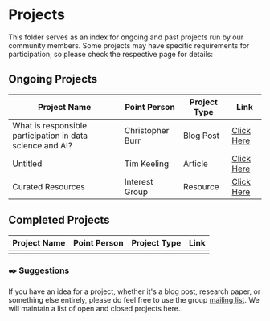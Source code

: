 # Projects

This folder serves as an index for ongoing and past projects run by our community members. Some projects may have specific requirements for participation, so please check the respective page for details:

## Ongoing Projects

| Project Name | Point Person  | Project Type | Link |
| --- | --- | --- |---|
| What is responsible participation in data science and AI? | Christopher Burr | Blog Post |[Click Here](what-is-responsible-participation.md)|
| Untitled | Tim Keeling | Article |[Click Here](missing-data-and-ethics.md)|
| Curated Resources| Interest Group | Resource |[Click Here](../docs/zotero.md)|

## Completed Projects
| Project Name | Point Person  | Project Type | Link |
| --- | --- | --- |---|
||||


### :black_nib: Suggestions

If you have an idea for a project, whether it's a blog post, research paper, or something else entirely, please do feel free to use the group [mailing list](mailto:facilitatingresponsibleparticipationig@turing.ac.uk). We will maintain a list of open and closed projects here.

